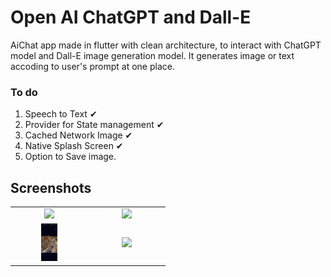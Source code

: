 # Open AI ChatGPT and Dall-E

AiChat app made in flutter with clean architecture, to interact with ChatGPT model and Dall-E image generation model. It generates image or text accoding to user's prompt at one place. 

### To do
1. Speech to Text ✔
2. Provider for State management ✔
3. Cached Network Image ✔
4. Native Splash Screen ✔
5. Option to Save image.

## Screenshots
 <table>
    <tr>
     <td align="center" width=110>
     <img height=60 src="https://github.com/yogeshkaremore3/AIChat_Assistant-Flutter/assets/107833885/c60754dc-ae4f-4c50-89d2-d1d49a5f0a55"/></td>
     <td align="center" width=110>
     <img height=60 src="https://github.com/yogeshkaremore3/AIChat_Assistant-Flutter/assets/107833885/c28ac9aa-2722-4ee9-b516-6d4acd89a5f3"/></td>
    </tr>
    <tr>
    <td align="center" width=110>
     <img height=60 src="https://github.com/yogeshkaremore3/AIChat_Assistant-Flutter/blob/a87ff8f80269c13944fa89844df34a3f660b75b9/test/Screenshot_2023-09-23-02-03-34-740_com.example.ai_assistant.jpg"/></td>
     <td align="center" width=110>
     <img height=60 src="https://cdn.jsdelivr.net/gh/devicons/devicon/icons/linux/linux-original.svg"/></td> 
    </tr>
  </table>
